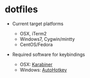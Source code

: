 # dotfiles

- Current target platforms
  - OSX, iTerm2
  - Windows7, Cygwin/mintty
  - CentOS/Fedora

- Required software for keybindings
  - OSX: [Karabiner](https://pqrs.org/osx/karabiner/index.html.en)
  - Windows: [AutoHotkey](http://www.autohotkey.com)

